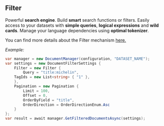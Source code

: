 ## Filter

  Powerful **search engine**. Build **smart** search functions or filters. Easily access to your datasets with **simple queries**, **logical expressions** and **wild cards**. Manage your language dependencies using **optimal tokenizer**.

You can find more details about the Filter mechanism [here.](http://developers.slamby.com/api/#filter)

 _Example:_

```cs
var manager = new DocumentManager(configuration, "DATASET_NAME");
var settings = new DocumentFilterSettings {
    Filter = new Filter {
        Query = "title:michelin",
    TagIds = new List<string> { "1" },
    },
    Pagination = new Pagination {
        Limit = 100,
        Offset = 0,
        OrderByField = "title",
        OrderDirection = OrderDirectionEnum.Asc
    }
};
var result = await manager.GetFilteredDocumentsAsync(settings);
```